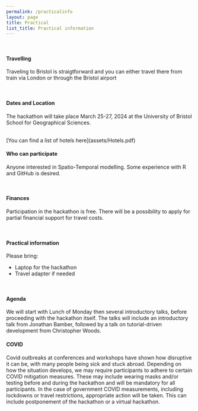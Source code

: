 ```yaml
---
permalink: /practicalinfo
layout: page
title: Practical
list_title: Practical information
---
```

<br />

[//]: # (#### Registration)

[//]: # (Please register via [this google form]&#40https://forms.gle/7PWa3oVNu6AxqBRM6)

[//]: # (latest by 15th of January 2024. Accepted participants will be informed around February 1st.)

[//]: # ()
[//]: # (<br />)

#### Travelling
Traveling to Bristol is straigtforward and you can either travel there from train via London or through the Bristol airport

<br />

#### Dates and Location
The hackathon will take place March 25-27, 2024 at the University of Bristol School for Geographical Sciences.

<br />
[You can find a list of hotels here](assets/Hotels.pdf)
<br />

#### Who can participate
Anyone interested in Spatio-Temporal modelling. 
Some experience with R and GitHub is desired. 

<br />

#### Finances
Participation in the hackathon is free. 
There will be a possibility to apply for partial financial support for travel costs.

<br />

#### Practical information
Please bring:
- Laptop for the hackathon
- Travel adapter if needed

<br />


#### Agenda
We will start with Lunch of Monday then several introductory talks, before proceeding with the hackathon itself.
The talks will include an introductory talk from Jonathan Bamber, followed by a talk on tutorial-driven development from Christopher Woods. 
<br />

#### COVID
Covid outbreaks at conferences and workshops have shown how disruptive it can be, with many people being sick and stuck abroad. 
Depending on how the situation develops, we may require participants to adhere to certain COVID mitigation measures. 
These may include wearing masks and/or testing before and during the hackathon and will be mandatory for all participants.
In the case of government COVID measurements, including lockdowns or travel restrictions, appropriate action will be taken. This can include postponement of the hackathon or a virtual hackathon.
